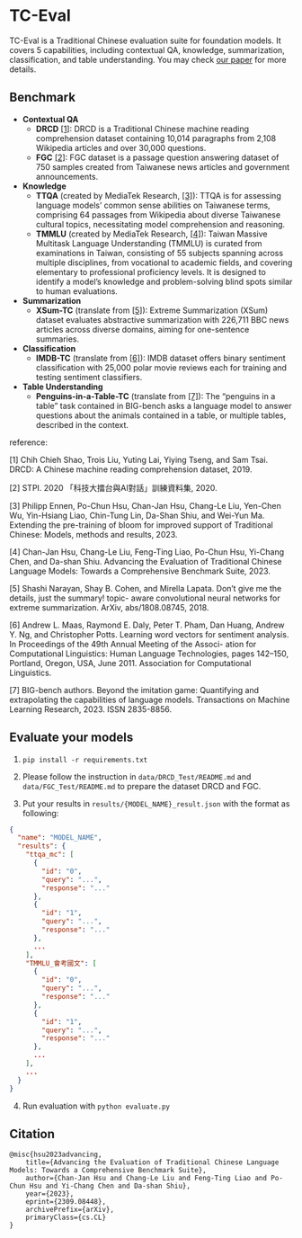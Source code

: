 # TC-Eval

TC-Eval is a Traditional Chinese evaluation suite for foundation models. It covers 5 capabilities, including contextual QA, knowledge, summarization, classification, and table understanding. You may check [our paper](https://arxiv.org/abs/2309.08448) for more details.

## Benchmark

- **Contextual QA**
  - **DRCD** [[1]](#1): DRCD is a Traditional Chinese machine reading comprehension dataset containing 10,014 paragraphs from 2,108 Wikipedia articles and over 30,000 questions. 
  - **FGC** [[2]](#2): FGC dataset is a passage question answering dataset of 750 samples created from Taiwanese news articles and government announcements.
- **Knowledge**
  - **TTQA** (created by MediaTek Research, [[3]](#3)): TTQA is for assessing language models’ common sense abilities on Taiwanese terms, comprising 64 passages from Wikipedia about diverse Taiwanese cultural topics, necessitating model comprehension and reasoning. 
  - **TMMLU** (created by MediaTek Research, [[4]](#4)): Taiwan Massive Multitask Language Understanding (TMMLU) is curated from examinations in Taiwan, consisting of 55 subjects spanning across multiple disciplines, from vocational to academic fields, and covering elementary to professional proficiency levels. It is designed to identify a model’s knowledge and problem-solving blind spots similar to human evaluations.
- **Summarization**
  - **XSum-TC** (translate from [[5]](#5)): Extreme Summarization (XSum) dataset evaluates abstractive summarization with 226,711 BBC news articles across diverse domains, aiming for one-sentence summaries.
- **Classification**
  - **IMDB-TC** (translate from [[6]](#6)): IMDB dataset offers binary sentiment classification with 25,000 polar movie reviews each for training and testing sentiment classifiers.
- **Table Understanding**
  - **Penguins-in-a-Table-TC** (translate from [[7]](#7)): The “penguins in a table” task contained in BIG-bench asks a language model to answer questions about the animals contained in a table, or multiple tables, described in the context.

reference:

<a id="1">[1]</a> Chih Chieh Shao, Trois Liu, Yuting Lai, Yiying Tseng, and Sam Tsai. DRCD: A Chinese machine reading comprehension dataset, 2019.

<a id="2">[2]</a> STPI. 2020 「科技大擂台與AI對話」訓練資料集, 2020.

<a id="3">[3]</a> Philipp Ennen, Po-Chun Hsu, Chan-Jan Hsu, Chang-Le Liu, Yen-Chen Wu, Yin-Hsiang Liao, Chin-Tung Lin, Da-Shan Shiu, and Wei-Yun Ma. Extending the pre-training of bloom for improved support of Traditional Chinese: Models, methods and results, 2023.

<a id="4">[4]</a> Chan-Jan Hsu, Chang-Le Liu, Feng-Ting Liao, Po-Chun Hsu, Yi-Chang Chen, and Da-shan Shiu. Advancing the Evaluation of Traditional Chinese Language Models: Towards a Comprehensive Benchmark Suite, 2023.

<a id="5">[5]</a> Shashi Narayan, Shay B. Cohen, and Mirella Lapata. Don’t give me the details, just the summary! topic- aware convolutional neural networks for extreme summarization. ArXiv, abs/1808.08745, 2018.

<a id="6">[6]</a> Andrew L. Maas, Raymond E. Daly, Peter T. Pham, Dan Huang, Andrew Y. Ng, and Christopher Potts. Learning word vectors for sentiment analysis. In Proceedings of the 49th Annual Meeting of the Associ- ation for Computational Linguistics: Human Language Technologies, pages 142–150, Portland, Oregon, USA, June 2011. Association for Computational Linguistics.

<a id="7">[7]</a> BIG-bench authors. Beyond the imitation game: Quantifying and extrapolating the capabilities of language models. Transactions on Machine Learning Research, 2023. ISSN 2835-8856.

## Evaluate your models

1. `pip install -r requirements.txt`

2. Please follow the instruction in `data/DRCD_Test/README.md` and `data/FGC_Test/README.md` to prepare the dataset DRCD and FGC.

3. Put your results in `results/{MODEL_NAME}_result.json` with the format as following:

```json
{
  "name": "MODEL_NAME",
  "results": {
    "ttqa_mc": [
      {
        "id": "0",
        "query": "...",
        "response": "..."
      },
      {
        "id": "1",
        "query": "...",
        "response": "..."
      },
      ...
    ],
    "TMMLU_會考國文": [
      {
        "id": "0",
        "query": "...",
        "response": "..."
      },
      {
        "id": "1",
        "query": "...",
        "response": "..."
      },
      ...
    ],
    ...
  }
}
```

4. Run evaluation with `python evaluate.py`


## Citation

```
@misc{hsu2023advancing,
    title={Advancing the Evaluation of Traditional Chinese Language Models: Towards a Comprehensive Benchmark Suite}, 
    author={Chan-Jan Hsu and Chang-Le Liu and Feng-Ting Liao and Po-Chun Hsu and Yi-Chang Chen and Da-shan Shiu},
    year={2023},
    eprint={2309.08448},
    archivePrefix={arXiv},
    primaryClass={cs.CL}
}
```
